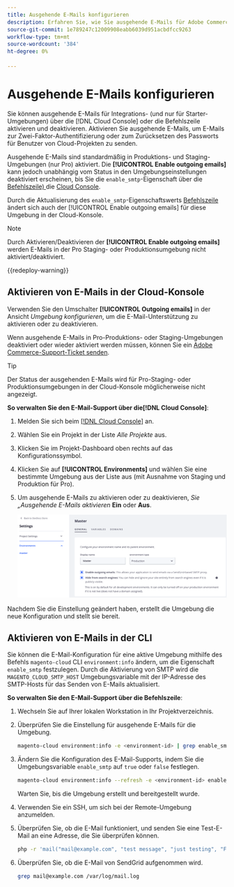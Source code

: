 ```yaml
---
title: Ausgehende E-Mails konfigurieren
description: Erfahren Sie, wie Sie ausgehende E-Mails für Adobe Commerce in der Cloud-Infrastruktur aktivieren.
source-git-commit: 1e789247c12009908eabb6039d951acbdfcc9263
workflow-type: tm+mt
source-wordcount: '384'
ht-degree: 0%

---
```


# Ausgehende E-Mails konfigurieren

Sie können ausgehende E-Mails für Integrations- (und nur für Starter-Umgebungen) über die [!DNL Cloud Console] oder die Befehlszeile aktivieren und deaktivieren. Aktivieren Sie ausgehende E-Mails, um E-Mails zur Zwei-Faktor-Authentifizierung oder zum Zurücksetzen des Passworts für Benutzer von Cloud-Projekten zu senden.

Ausgehende E-Mails sind standardmäßig in Produktions- und Staging-Umgebungen (nur Pro) aktiviert. Die **[!UICONTROL Enable outgoing emails]** kann jedoch unabhängig vom Status in den Umgebungseinstellungen deaktiviert erscheinen, bis Sie die `enable_smtp`-Eigenschaft über die [Befehlszeile) ](#enable-emails-in-the-cli) die [Cloud Console](outgoing-emails.md#enable-emails-in-the-cloud-console).

Durch die Aktualisierung des `enable_smtp`-Eigenschaftswerts [Befehlszeile](#enable-emails-in-the-cli) ändert sich auch der [!UICONTROL Enable outgoing emails] für diese Umgebung in der Cloud-Konsole.

>[!NOTE]
>
>Durch Aktivieren/Deaktivieren der **[!UICONTROL Enable outgoing emails]** werden E-Mails in der Pro Staging- oder Produktionsumgebung nicht aktiviert/deaktiviert.

{{redeploy-warning}}

## Aktivieren von E-Mails in der Cloud-Konsole

Verwenden Sie den Umschalter **[!UICONTROL Outgoing emails]** in der Ansicht _Umgebung konfigurieren_, um die E-Mail-Unterstützung zu aktivieren oder zu deaktivieren.

Wenn ausgehende E-Mails in Pro-Produktions- oder Staging-Umgebungen deaktiviert oder wieder aktiviert werden müssen, können Sie ein [Adobe Commerce-Support-Ticket senden](https://experienceleague.adobe.com/de/docs/commerce-knowledge-base/kb/help-center-guide/magento-help-center-user-guide).

>[!TIP]
>
>Der Status der ausgehenden E-Mails wird für Pro-Staging- oder Produktionsumgebungen in der Cloud-Konsole möglicherweise nicht angezeigt.

**So verwalten Sie den E-Mail-Support über die[!DNL Cloud Console]**:

1. Melden Sie sich beim [[!DNL Cloud Console]](https://console.adobecommerce.com) an.
1. Wählen Sie ein Projekt in der Liste _Alle Projekte_ aus.
1. Klicken Sie im Projekt-Dashboard oben rechts auf das Konfigurationssymbol.
1. Klicken Sie auf **[!UICONTROL Environments]** und wählen Sie eine bestimmte Umgebung aus der Liste aus (mit Ausnahme von Staging und Produktion für Pro).
1. Um ausgehende E-Mails zu aktivieren oder zu deaktivieren, _Sie „Ausgehende E-Mails aktivieren_ **Ein** oder **Aus**.

   ![Konfiguration ausgehender E-Mails aktivieren](../../assets/outgoing-emails.png)

Nachdem Sie die Einstellung geändert haben, erstellt die Umgebung die neue Konfiguration und stellt sie bereit.

## Aktivieren von E-Mails in der CLI

Sie können die E-Mail-Konfiguration für eine aktive Umgebung mithilfe des Befehls `magento-cloud` CLI `environment:info` ändern, um die Eigenschaft `enable_smtp` festzulegen. Durch die Aktivierung von SMTP wird die `MAGENTO_CLOUD_SMTP_HOST` Umgebungsvariable mit der IP-Adresse des SMTP-Hosts für das Senden von E-Mails aktualisiert.

**So verwalten Sie den E-Mail-Support über die Befehlszeile**:

1. Wechseln Sie auf Ihrer lokalen Workstation in Ihr Projektverzeichnis.

1. Überprüfen Sie die Einstellung für ausgehende E-Mails für die Umgebung.

   ```bash
   magento-cloud environment:info -e <environment-id> | grep enable_smtp
   ```

1. Ändern Sie die Konfiguration des E-Mail-Supports, indem Sie die Umgebungsvariable `enable_smtp` auf `true` oder `false` festlegen.

   ```bash
   magento-cloud environment:info --refresh -e <environment-id> enable_smtp true
   ```

   Warten Sie, bis die Umgebung erstellt und bereitgestellt wurde.

1. Verwenden Sie ein SSH, um sich bei der Remote-Umgebung anzumelden.

1. Überprüfen Sie, ob die E-Mail funktioniert, und senden Sie eine Test-E-Mail an eine Adresse, die Sie überprüfen können.

   ```bash
   php -r 'mail("mail@example.com", "test message", "just testing", "From: tester@example.com");'
   ```

1. Überprüfen Sie, ob die E-Mail von SendGrid aufgenommen wird.

   ```bash
   grep mail@example.com /var/log/mail.log
   ```
